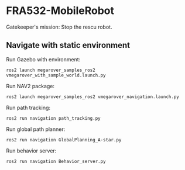 # FRA532-MobileRobot
Gatekeeper's mission: Stop the rescu robot.

## Navigate with static environment
Run Gazebo with environment:
```
ros2 launch megarover_samples_ros2 vmegarover_with_sample_world.launch.py
```
Run NAV2 package:
```
ros2 launch megarover_samples_ros2 vmegarover_navigation.launch.py
```
Run path tracking:
```
ros2 run navigation path_tracking.py
```
Run global path planner:
```
ros2 run navigation GlobalPlanning_A-star.py
```
Run behavior server:
```
ros2 run navigation Behavior_server.py
```
